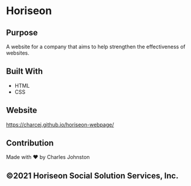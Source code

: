 # Horiseon

## Purpose
A website for a company that aims to help strengthen the effectiveness of websites.

## Built With
* HTML
* CSS

## Website
https://charcej.github.io/horiseon-webpage/

## Contribution
Made with ❤️ by Charles Johnston

## ©️2021 Horiseon Social Solution Services, Inc.
